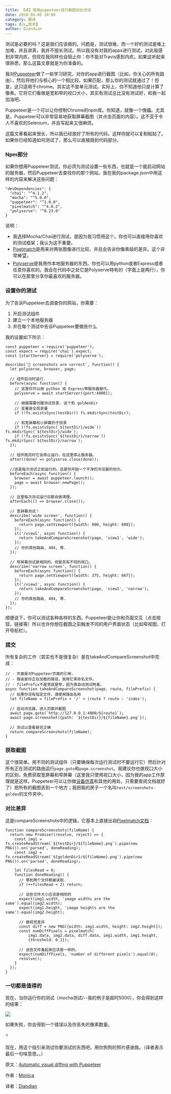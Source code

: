 ```yaml
---
title: 【译】使用puppeteer进行截图对比测试
date: 2018-04-08 10:00
category: 翻译
tags: [Js,技术]
author: Diandian
---
```


测试是必要的吗？这是我们应该做的。问题是，测试很难，而一个好的测试是难上加难，并且讲真，我并不擅长测试。所以我没有对我的apps进行测试，对此我感到非常内疚，但现在我同样也会阻止你：你不能对Travis感到内疚。如果这听起来很熟悉，那么这篇文章就是为你准备的。
<!-- more -->
我对[Puppeteer](https://github.com/GoogleChrome/puppeteer)做了一些学习研究，对你的app进行截图（比如，你关心的所有路由），然后将他们与核心的一个相比较。如果匹配，那么你的测试就通过了！但是，这只适用于chrome。其实这不是单元测试。实际上，你不知道他只是计算了像素。它将它们看做是宽和窄的视口大小，其实有测试总比没有测试好，和我一起加油吧。

Puppeteer是一个可以让你控制Chrome的npm库。你知道，就像一个傀儡。尤其是，Puppeteer可以非常容易地获取屏幕截图（并点击页面的内容）。这不亚于令人不喜欢的Selenium，并且写起来又很麻烦。

这篇文章看起来很长，所以我已经放好了所有的代码，这样你就可以复制粘贴了。如果你已经知道如何测试了，那么可以直接跳到代码部分。

### Npm部分

如果你想用Puppeteer测试，你必须为测试设置一些东西，也就是一个能启动网站的服务器，然后Puppeteer去查找你的那个网站。我在我的package.json中用这样的内容来解决这些问题：

```
"devDependencies": {
  "chai": "^4.1.2",
  "mocha": "^5.0.0",
  "puppeteer": "^1.0.0",
  "pixelmatch": "^4.0.2",
  "polyserve": "^0.23.0"
}

```

说明：

* 我选择Mocha/Chai进行测试，是因为我习惯用这个。你也可以直接用你喜欢的测试框架；我认为这不重要。
* [Pixelmatch](https://github.com/mapbox/pixelmatch)是用来对两张图像进行比较，并且会告诉你像素级的差异。这个非常棒🏆。
* [Polyserve](https://github.com/Polymer/polyserve)是我用作本地服务器的东西。你也可以用python或者Express或者任意你喜欢的。我会在代码中之处它是Polyserve特有的（字面上是两行），你可以在那里分享你最喜欢的服务器。

### 设置你的测试
为了告诉Puppeteer去调查你的网站，你需要：

1.  开启测试组件
2.  建立一个本地服务器
3.  并在每个测试中告诉Puppeteer要做些什么

我的设置如下所示：
```
const puppeteer = require('puppeteer');
const expect = require('chai').expect;
const {startServer} = require('polyserve');

describe('👀 screenshots are correct', function() {
  let polyserve, browser, page;

  // 组件启动时运行.
  before(async function() {
    // 这里你可以用 python 或 Express等服务器替代。
    polyserve = await startServer({port:4000});

    // 根据需要创建测试目录. 这个和 goldenDir
    // 变量是全局变量
    if (!fs.existsSync(testDir)) fs.mkdirSync(testDir);

    // 和宽屏幕和小屏幕的子目录
    if (!fs.existsSync(`${testDir}/wide`)) fs.mkdirSync(`${testDir}/wide`);
    if (!fs.existsSync(`${testDir}/narrow`)) fs.mkdirSync(`${testDir}/narrow`);
  });

  // 组件跑完时它会停止运行。在这里停止服务器。
  after((done) => polyserve.close(done));

  //这是每次测试之前运行的。这是你开始一个干净的浏览器的地方。 
  beforeEach(async function() {
    browser = await puppeteer.launch();
    page = await browser.newPage();
  });

  // 这里每次测试运行后都会做清理。
  afterEach(() => browser.close());

  // 宽屏幕测试！
  describe('wide screen', function() {
    beforeEach(async function() {
      return page.setViewport({width: 800, height: 600});
    });
    it('/view1', async function() {
      return takeAndCompareScreenshot(page, 'view1', 'wide');
    });
    // 你的其他路由, 404, 等.
  });

  // 窄屏幕测试是相同的，但是具有不同的视口。
  describe('narrow screen', function() {
    beforeEach(async function() {
      return page.setViewport({width: 375, height: 667});
    });
    it('/view1', async function() {
      return takeAndCompareScreenshot(page, 'view1', 'narrow');
    });
    // 你的其他路由, 404, 等.
  });
});
```

顺便说下，你可以测试各种各样的东西。Puppeteer能让你和页面交互（点击按钮，链接等）所以也许你想在截图之前触发不同的用户界面状态（比如窄视图，打开导航栏）。

### 提交
所有复杂的工作（其实也不是很复杂）是在takeAndCompareScreenshot中完成：

```
// - 页面是对Puppeteer页面的引用.
// - 路由是你正在加载的路径，我用它来命名文件。
// - filePrefix不是宽就是窄，因为我自动测试两者。
async function takeAndCompareScreenshot(page, route, filePrefix) {
  // 如果你没有指定文件，请使用路由名称
  let fileName = filePrefix + '/' + (route ? route : 'index');

  // 启动浏览器，进入页面并截图
  await page.goto(`http://127.0.0.1:4000/${route}`);
  await page.screenshot({path: `${testDir}/${fileName}.png`});

  // 测试以查看是否正确
  return compareScreenshots(fileName);
}
```

### 获取截图

这个很简单。用不同的测试组件（只要确保每次运行测试时不要运行它）然后针对所有正在测试的路由运行`page.goto`和`page.screenshot`。我建议你也做视口大小的区别，免费获取宽屏幕和窄屏幕（这里我只使用视口大小，因为我的app工作原理就是这样。Puppeteer可以让你做[设备仿真](https://github.com/GoogleChrome/puppeteer/blob/master/docs/api.md#pageemulateoptions)和其他的用处，只需要查阅文档就好了）把所有的截图丢到一个地方；我把我的房子一个名叫`test/screenshots-golden`的文件夹中。

### 对比差异

这是compareScreenshots中的逻辑，它基本上直接出自[Pixelmatch文档](https://github.com/mapbox/pixelmatch#nodejs)：

```
function compareScreenshots(fileName) {
  return new Promise((resolve, reject) => {
    const img1 = fs.createReadStream(`${testDir}/${fileName}.png`).pipe(new PNG()).on('parsed', doneReading);
    const img2 = fs.createReadStream(`${goldenDir}/${fileName}.png`).pipe(new PNG()).on('parsed', doneReading);

    let filesRead = 0;
    function doneReading() {
      // 等到两个文件都被读取.
      if (++filesRead < 2) return;

      // 这些文件大小应该是相同的
      expect(img1.width, 'image widths are the same').equal(img2.width);
      expect(img1.height, 'image heights are the same').equal(img2.height);

      // 做视觉差异
      const diff = new PNG({width: img1.width, height: img2.height});
      const numDiffPixels = pixelmatch(
          img1.data, img2.data, diff.data, img1.width, img1.height,
          {threshold: 0.1});

      // 这些文件看起来应该是一样的。
      expect(numDiffPixels, 'number of different pixels').equal(0);
      resolve();
    }
  });
}
```

### 一切都是值得的

现在，当你运行你的测试（mocha测试/--我的例子是超时5000），你会得到这样的结果：

![](/images/2018-04-08-automatic-visual-diffing-with-puppeteer/1.png)

如果失败，你会得到一个错误以及你丢失的像素数量。

⭐️

现在，用这个指引来测试你要测试的东西吧，用你狗狗的照片感谢我。（译者表示最后一句啥意思。。）





原文：[Automatic visual diffing with Puppeteer](https://meowni.ca/posts/2017-puppeteer-tests/)

作者：[Monica](https://meowni.ca/about/)

译者：[Diandian](https://futu.im/author/Diandian)
